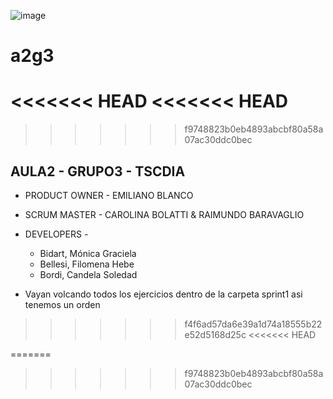 ![image](https://user-images.githubusercontent.com/106482834/173272242-c04dcd97-20bb-49d2-bbb2-af90373b9cae.png)

# a2g3
<<<<<<< HEAD
<<<<<<< HEAD
=======
>>>>>>> f9748823b0eb4893abcbf80a58a07ac30ddc0bec

## AULA2 - GRUPO3 - TSCDIA

* PRODUCT OWNER - EMILIANO BLANCO

* SCRUM MASTER - CAROLINA BOLATTI & RAIMUNDO BARAVAGLIO

* DEVELOPERS - 
    *   Bidart, Mónica Graciela
    *   Bellesi, Filomena Hebe
    *   Bordi, Candela Soledad 


* Vayan volcando todos los ejercicios dentro de la carpeta sprint1 asi tenemos un orden 
>>>>>>> f4f6ad57da6e39a1d74a18555b22e52d5168d25c
<<<<<<< HEAD

=======
>>>>>>> f9748823b0eb4893abcbf80a58a07ac30ddc0bec
